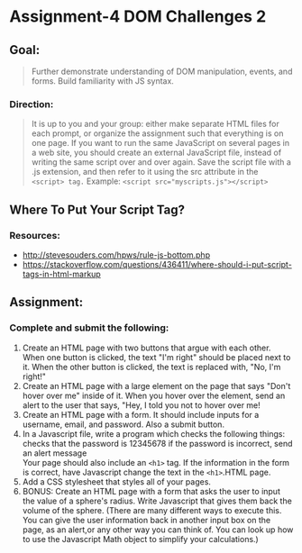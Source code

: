 # Assignment-4 DOM Challenges 2

## Goal:
>Further demonstrate understanding of DOM manipulation, events, and forms. Build familiarity with JS syntax. </br>
### Direction:
>It is up to you and your group: either make separate HTML files for each prompt, or organize the assignment such that everything is on one page. If you want to run the same JavaScript on several pages in a web site, you should create an external JavaScript file, instead of writing the same script over and over again. Save the script file with a .js extension, and then refer to it using the src attribute in the ` <script> tag.` Example: `<script src="myscripts.js"></script>`

## Where To Put Your Script Tag?
### Resources: 
- http://stevesouders.com/hpws/rule-js-bottom.php
- https://stackoverflow.com/questions/436411/where-should-i-put-script-tags-in-html-markup


## Assignment:
### Complete and submit the following:

1) Create an HTML page with two buttons that argue with each other. When one button is clicked, the text "I'm right" should be placed next to it. When the other button is clicked, the text is replaced with, "No, I'm right!" </br> 
2) Create an HTML page with a large element on the page that says "Don't hover over me" inside of it. When you hover over the element, send an alert to the user that says, "Hey, I told you not to hover over me! </br>
3) Create an HTML page with a form. It should include inputs for a username, email, and password. Also a submit button. </br>
4) In a Javascript file, write a program which checks the following things: </br>
 checks that the password is 12345678 if the password is incorrect, send an alert message </br>
 Your page should also include an `<h1>` tag. If the information in the form is correct, have Javascript change the text in the `<h1>`.HTML page. </br>
5) Add a CSS stylesheet that styles all of your pages. </br>
6) BONUS: Create an HTML page with a form that asks the user to input the value of a sphere's radius. Write Javascript that gives them back the volume of the sphere. (There are many different ways to execute this. You can give the user information back in another input box on the page, as an alert,or any other way you can think of. You can look up how to use the Javascript Math object to simplify your calculations.) </br>

